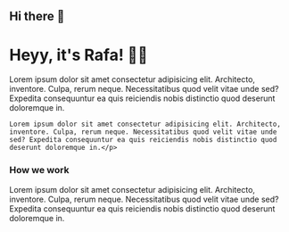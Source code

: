 ## Hi there 👋

  <h1> Heyy, it's Rafa! 🤟🏻</h1>

  <p>Lorem ipsum dolor sit amet consectetur adipisicing elit. Architecto, inventore. Culpa, rerum neque. Necessitatibus quod velit vitae unde sed? Expedita consequuntur ea quis reiciendis nobis distinctio quod deserunt doloremque in.

    Lorem ipsum dolor sit amet consectetur adipisicing elit. Architecto, inventore. Culpa, rerum neque. Necessitatibus quod velit vitae unde sed? Expedita consequuntur ea quis reiciendis nobis distinctio quod deserunt doloremque in.</p>

  <h3>How we work</h3>

  <p>Lorem ipsum dolor sit amet consectetur adipisicing elit. Architecto, inventore. Culpa, rerum neque. Necessitatibus quod velit vitae unde sed? Expedita consequuntur ea quis reiciendis nobis distinctio quod deserunt doloremque in.</p>
</center>

<!--
**RafaMej/RafaMej** is a ✨ _special_ ✨ repository because its `README.md` (this file) appears on your GitHub profile.

Here are some ideas to get you started:

- 🔭 I’m currently working on ...
- 🌱 I’m currently learning ...
- 👯 I’m looking to collaborate on ...
- 🤔 I’m looking for help with ...
- 💬 Ask me about ...
- 📫 How to reach me: ...
- 😄 Pronouns: ...
- ⚡ Fun fact: ...
-->
